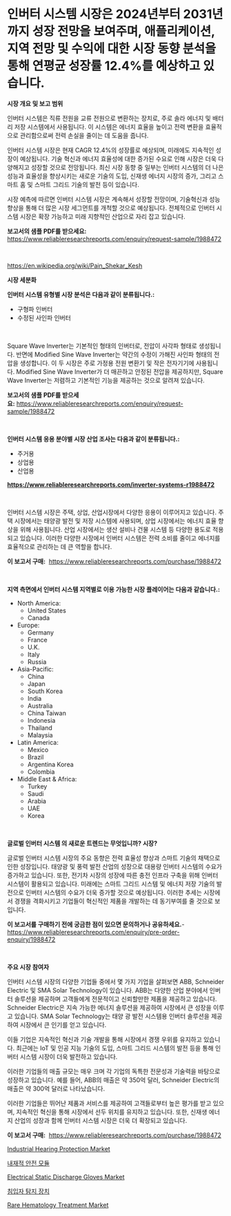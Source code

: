 <p><h1>인버터 시스템 시장은 2024년부터 2031년까지 성장 전망을 보여주며, 애플리케이션, 지역 전망 및 수익에 대한 시장 동향 분석을 통해 연평균 성장률 12.4%를 예상하고 있습니다.</h1></p><p><strong>시장 개요 및 보고 범위</strong></p>
<p><p>인버터 시스템은 직류 전원을 교류 전원으로 변환하는 장치로, 주로 솔라 에너지 및 배터리 저장 시스템에서 사용됩니다. 이 시스템은 에너지 효율을 높이고 전력 변환을 효율적으로 관리함으로써 전력 손실을 줄이는 데 도움을 줍니다. </p><p>인버터 시스템 시장은 현재 CAGR 12.4%의 성장률로 예상되며, 미래에도 지속적인 성장이 예상됩니다. 기술 혁신과 에너지 효율성에 대한 증가된 수요로 인해 시장은 더욱 다양해지고 성장할 것으로 전망됩니다. 최신 시장 동향 중 일부는 인버터 시스템의 더 나은 성능과 효율성을 향상시키는 새로운 기술의 도입, 신재생 에너지 시장의 증가, 그리고 스마트 홈 및 스마트 그리드 기술의 발전 등이 있습니다. </p><p>시장 예측에 따르면 인버터 시스템 시장은 계속해서 성장할 전망이며, 기술혁신과 성능 향상을 통해 더 많은 시장 세그먼트를 개척할 것으로 예상됩니다. 전체적으로 인버터 시스템 시장은 확장 가능하고 미래 지향적인 산업으로 자리 잡고 있습니다.</p></p>
<p><strong>보고서의 샘플 PDF를 받으세요:</strong> <a href="https://www.reliableresearchreports.com/enquiry/request-sample/1988472">https://www.reliableresearchreports.com/enquiry/request-sample/1988472</a></p>
<p>&nbsp;</p>
<p><a href="https://en.wikipedia.org/wiki/Pain_Shekar_Kesh">https://en.wikipedia.org/wiki/Pain_Shekar_Kesh</a></p>
<p><strong>시장 세분화</strong></p>
<p><strong>인버터 시스템 유형별 시장 분석은 다음과 같이 분류됩니다.:</strong></p>
<p><ul><li>구형파 인버터</li><li>수정된 사인파 인버터</li></ul></p>
<p>&nbsp;</p>
<p><p>Square Wave Inverter는 기본적인 형태의 인버터로, 전압이 사각파 형태로 생성됩니다. 반면에 Modified Sine Wave Inverter는 약간의 수정이 가해진 사인파 형태의 전압을 생성합니다. 이 두 시장은 주로 가정용 전원 변환기 및 작은 전자기기에 사용됩니다. Modified Sine Wave Inverter가 더 매끈하고 안정된 전압을 제공하지만, Square Wave Inverter는 저렴하고 기본적인 기능을 제공하는 것으로 알려져 있습니다.</p></p>
<p><strong>보고서의 샘플 PDF를 받으세요:</strong>&nbsp;<a href="https://www.reliableresearchreports.com/enquiry/request-sample/1988472">https://www.reliableresearchreports.com/enquiry/request-sample/1988472</a></p>
<p>&nbsp;</p>
<p><strong> 인버터 시스템 응용 분야별 시장 산업 조사는 다음과 같이 분류됩니다.:</strong></p>
<p><ul><li>주거용</li><li>상업용</li><li>산업용</li></ul></p>
<p><strong><a href="https://www.reliableresearchreports.com/inverter-systems-r1988472">https://www.reliableresearchreports.com/inverter-systems-r1988472</a></strong></p>
<p>&nbsp;</p>
<p><p>인버터 시스템 시장은 주택, 상업, 산업시장에서 다양한 응용이 이루어지고 있습니다. 주택 시장에서는 태양광 발전 및 저장 시스템에 사용되며, 상업 시장에서는 에너지 효율 향상을 위해 사용됩니다. 산업 시장에서는 생산 설비나 건물 시스템 등 다양한 용도로 적용되고 있습니다. 이러한 다양한 시장에서 인버터 시스템은 전력 소비를 줄이고 에너지를 효율적으로 관리하는 데 큰 역할을 합니다.</p></p>
<p><strong>이 보고서 구매:</strong>&nbsp; <a href="https://www.reliableresearchreports.com/purchase/1988472">https://www.reliableresearchreports.com/purchase/1988472</a></p>
<p>&nbsp;</p>
<p><strong>지역 측면에서 인버터 시스템 지역별로 이용 가능한 시장 플레이어는 다음과 같습니다.:</strong></p>
<p><ul>
    <li>
        North America:
        <ul>
            <li>United States</li>
            <li>Canada</li>
        </ul>
    </li>
    <li>
        Europe:
        <ul>
            <li>Germany</li>
            <li>France</li>
            <li>U.K.</li>
            <li>Italy</li>
            <li>Russia</li>
        </ul>
    </li>
    <li>
        Asia-Pacific:
        <ul>
            <li>China</li>
            <li>Japan</li>
            <li>South Korea</li>
            <li>India</li>
            <li>Australia</li>
            <li>China Taiwan</li>
            <li>Indonesia</li>
            <li>Thailand</li>
            <li>Malaysia</li>
        </ul>
    </li>
    <li>
        Latin America:
        <ul>
            <li>Mexico</li>
            <li>Brazil</li>
            <li>Argentina Korea</li>
            <li>Colombia</li>
        </ul>
    </li>
    <li>
        Middle East & Africa:
        <ul>
            <li>Turkey</li>
            <li>Saudi</li>
            <li>Arabia</li>
            <li>UAE</li>
            <li>Korea</li>
        </ul>
    </li>
    </ul></p>
<p>&nbsp;</p>
<p><strong>글로벌 인버터 시스템 의 새로운 트렌드는 무엇입니까? 시장?</strong></p>
<p><p>글로벌 인버터 시스템 시장의 주요 동향은 전력 효율성 향상과 스마트 기술의 채택으로 인한 성장입니다. 태양광 및 풍력 발전 산업의 성장으로 대용량 인버터 시스템의 수요가 증가하고 있습니다. 또한, 전기차 시장의 성장에 따른 충전 인프라 구축을 위해 인버터 시스템이 활용되고 있습니다. 미래에는 스마트 그리드 시스템 및 에너지 저장 기술의 발전으로 인버터 시스템의 수요가 더욱 증가할 것으로 예상됩니다. 이러한 추세는 시장에서 경쟁을 격화시키고 기업들이 혁신적인 제품을 개발하는 데 동기부여를 줄 것으로 보입니다.</p></p>
<p><strong>이 보고서를 구매하기 전에 궁금한 점이 있으면 문의하거나 공유하세요.</strong>- <a href="https://www.reliableresearchreports.com/enquiry/pre-order-enquiry/1988472">https://www.reliableresearchreports.com/enquiry/pre-order-enquiry/1988472</a></p>
<p>&nbsp;</p>
<p><strong>주요 시장 참여자</strong></p>
<p><p>인버터 시스템 시장의 다양한 기업들 중에서 몇 가지 기업을 살펴보면 ABB, Schneider Electric 및 SMA Solar Technology이 있습니다. ABB는 다양한 산업 분야에서 인버터 솔루션을 제공하며 고객들에게 전문적이고 신뢰할만한 제품을 제공하고 있습니다. Schneider Electric은 지속 가능한 에너지 솔루션을 제공하여 시장에서 큰 성장을 이루고 있습니다. SMA Solar Technology는 태양 광 발전 시스템용 인버터 솔루션을 제공하여 시장에서 큰 인기를 얻고 있습니다.</p><p>이들 기업은 지속적인 혁신과 기술 개발을 통해 시장에서 경쟁 우위를 유지하고 있습니다. 최근에는 IoT 및 인공 지능 기술의 도입, 스마트 그리드 시스템의 발전 등을 통해 인버터 시스템 시장이 더욱 발전하고 있습니다.</p><p>이러한 기업들의 매출 규모는 매우 크며 각 기업의 독특한 전문성과 기술력을 바탕으로 성장하고 있습니다. 예를 들어, ABB의 매출은 약 350억 달러, Schneider Electric의 매출은 약 300억 달러로 나타났습니다.</p><p>이러한 기업들은 뛰어난 제품과 서비스를 제공하여 고객들로부터 높은 평가를 받고 있으며, 지속적인 혁신을 통해 시장에서 선두 위치를 유지하고 있습니다. 또한, 신재생 에너지 산업의 성장과 함께 인버터 시스템 시장은 더욱 더 확장되고 있습니다.</p></p>
<p><strong>이 보고서 구매:</strong>&nbsp;&nbsp;<a href="https://www.reliableresearchreports.com/purchase/1988472">https://www.reliableresearchreports.com/purchase/1988472</a></p>
<p><p><a href="https://github.com/JosephMorgnlvXXff/Market-Research-Report-List-1/blob/main/industrial-hearing-protection-market.md">Industrial Hearing Protection Market</a></p><p><a href="https://github.com/shampaakter36/Market-Research-Report-List-2/blob/main/281877751191.md">내재적 안전 모듈</a></p><p><a href="https://medium.com/@luke.bailey5468/electrical-static-discharge-gloves-market-industry-trends-and-forecast-for-period-from-2024-to-5d7d1006ba64">Electrical Static Discharge Gloves Market</a></p><p><a href="https://github.com/LuckeyCorbin/Market-Research-Report-List-2/blob/main/580037051192.md">침입자 탐지 장치</a></p><p><a href="https://medium.com/@luke.wilson7856/rare-hematology-treatment-market-trends-and-analysis-opportunities-and-challenges-for-future-3cb6d4bf1bcd">Rare Hematology Treatment Market</a></p></p>